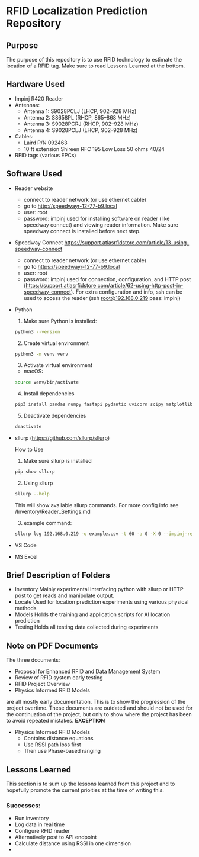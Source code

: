 # RFID Localization Prediction Repository

## Purpose
The purpose of this repository is to use RFID technology to estimate the location of a RFID tag. Make sure to read Lessons Learned at the bottom.

## Hardware Used
- Impinj R420 Reader
- Antennas:
    - Antenna 1: S9028PCLJ (LHCP, 902–928 MHz)
    - Antenna 2: S8658PL (RHCP, 865–868 MHz)
    - Antenna 3: S9028PCRJ (RHCP, 902–928 MHz)
    - Antenna 4: S9028PCLJ (LHCP, 902–928 MHz)
- Cables:
    - Laird P/N 092463
    - 10 ft extension Shireen RFC 195 Low Loss 50 ohms 40/24
- RFID tags (various EPCs)

## Software Used
- Reader website
    - connect to reader network (or use ethernet cable)
    - go to http://speedwayr-12-77-b9.local
    - user: root
    - password: impinj
    used for installing software on reader (like speedway connect) and viewing reader information. Make sure speedway connect is installed before next step.
- Speedway Connect
    https://support.atlasrfidstore.com/article/13-using-speedway-connect
    - connect to reader network (or use ethernet cable)
    - go to https://speedwayr-12-77-b9.local
    - user: root
    - password: impinj
    used for connection, configuration, and HTTP post (https://support.atlasrfidstore.com/article/62-using-http-post-in-speedway-connect). For extra configuration and info, ssh can be used to access the reader (ssh root@192.168.0.219 pass: impinj)
- Python
    1. Make sure Python is installed:
    ```bash
    python3 --version
    ```
    2. Create virtual environment
    ```bash
    python3 -m venv venv
    ```
    3. Activate virtual environment
    - macOS:
    ```bash
    source venv/bin/activate
    ```
    4. Install dependencies
    ```bash
    pip3 install pandas numpy fastapi pydantic uvicorn scipy matplotlib sllurp
    ```
    5. Deactivate dependencies
    ```bash
    deactivate
    ```
- sllurp (https://github.com/sllurp/sllurp)
    
    How to Use
    1. Make sure sllurp is installed
    ```bash 
    pip show sllurp
    ```
    2. Using sllurp
    ```bash
    sllurp --help
    ```
    This will show available sllurp commands. For more config info see /Inventory/Reader_Settings.md

    3. example command:
    ```bash
    sllurp log 192.168.0.219 -o example.csv -t 60 -a 0 -X 0 --impinj-reports
    ```

- VS Code
- MS Excel

## Brief Description of Folders
- Inventory
    Mainly experimental interfacing python with sllurp or HTTP post to get reads and manipulate output.
- Locate
    Used for location prediction experiments using various physical methods
- Models
    Holds the training and application scripts for AI location prediction
- Testing
    Holds all testing data collected during experiments

## Note on PDF Documents
The three documents:
- Proposal for Enhanced RFID and Data Management System
- Review of RFID system early testing
- RFID Project Overview
- Physics Informed RFID Models

are all mostly early documentation. This is to show the progression of the project overtime. These documents are outdated and should not be used for the continuation of the project, but only to show where the project has been to avoid repeated mistakes.
**EXCEPTION**
- Physics Informed RFID Models
    - Contains distance equations
    - Use RSSI path loss first
    - Then use Phase-based ranging

## Lessons Learned
This section is to sum up the lessons learned from this project and to hopefully promote the current prioities at the time of writing this. 
### Successes:
- Run inventory
- Log data in real time
- Configure RFID reader
- Alternatively post to API endpoint
- Calculate distance using RSSI in one dimension
- 
